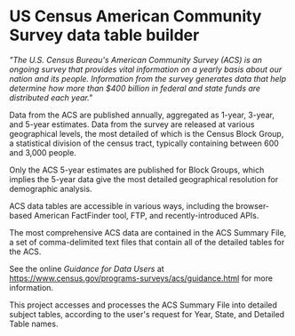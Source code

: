 # US Census American Community Survey data table builder

*"The U.S. Census Bureau's American Community Survey (ACS) is an ongoing survey that provides vital information on a yearly basis about our nation and its people. Information from the survey generates data that help determine how more than $400 billion in federal and state funds are distributed each year."*

Data from the ACS are published annually, aggregated as 1-year, 3-year, and 5-year estimates. Data from the survey are released at various geographical levels, the most detailed of which is the Census Block Group, a statistical division of the census tract, typically containing between 600 and 3,000 people.

Only the ACS 5-year estimates are published for Block Groups, which implies the 5-year data give the most detailed geographical resolution for demographic analysis.

ACS data tables are accessible in various ways, including the browser-based American FactFinder tool, FTP, and recently-introduced APIs.

The most comprehensive ACS data are contained in the ACS Summary File, a set of comma-delimited text files that contain all of the detailed tables for the ACS.

See the online *Guidance for Data Users* at https://www.census.gov/programs-surveys/acs/guidance.html for more information. 

This project accesses and processes the ACS Summary File into detailed subject tables, according to the user's request for Year, State, and Detailed Table names.

